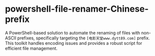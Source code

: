 # powershell-file-renamer-Chinese-prefix
A PowerShell-based solution to automate the renaming of files with non-ASCII prefixes, specifically targeting the `[电影天堂www.dytt89.com]` prefix. This toolkit handles encoding issues and provides a robust script for efficient file management.
